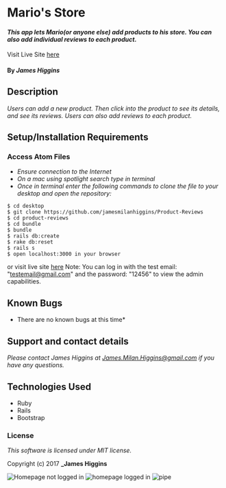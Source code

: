 # Mario's Store

#### _This app lets Mario(or anyone else) add products to his store. You can also add individual reviews to each product._

Visit Live Site [here](https://marcusisonline2.firebaseapp.com)

#### By _**James Higgins**_

## Description

_Users can add a new product. Then click into the product to see its details, and see its reviews. Users can also add reviews to each product._

## Setup/Installation Requirements


### Access Atom Files

* _Ensure connection to the Internet_
* _On a mac using spotlight search type in terminal_
* _Once in terminal enter the following commands to clone the file to your desktop and open the repository:_
```
$ cd desktop
$ git clone https://github.com/jamesmilanhiggins/Product-Reviews
$ cd product-reviews
$ cd bundle
$ bundle
$ rails db:create
$ rake db:reset
$ rails s
$ open localhost:3000 in your browser
```
or visit live site [here](https://marcusisonline2.firebaseapp.com)
Note: You can log in with the test email: "testemail@gmail.com" and the password: "12456" to view the admin capabilities.

## Known Bugs

* There are no known bugs at this time*


## Support and contact details

_Please contact James Higgins at James.Milan.Higgins@gmail.com if you have any questions._

## Technologies Used

* Ruby
* Rails
* Bootstrap

### License

*This software is licensed under MIT license.*

Copyright (c) 2017 **_James Higgins**

![Homepage not logged in]()
![homepage logged in]()
![pipe]()
